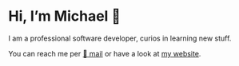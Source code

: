 Hi, I’m Michael 👋 
==================
I am a professional software developer, curios in learning new stuff.

You can reach me per [📧 mail](mailto:michael@dahl.software) or have a look at [my website](https://michaeldahl.de).
